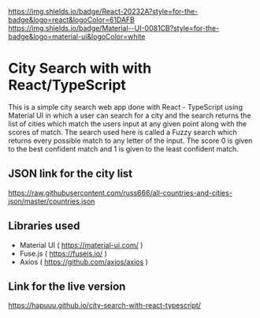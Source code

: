 https://img.shields.io/badge/React-20232A?style=for-the-badge&logo=react&logoColor=61DAFB https://img.shields.io/badge/Material--UI-0081CB?style=for-the-badge&logo=material-ui&logoColor=white
# City Search with with React/TypeScript
This is a simple city search web app done with React - TypeScript using Material UI in which a user can search for a city and the search returns the list of cities which match the users input at any given point along with the scores of match. The search used here is called a Fuzzy search which returns every possible match to any letter of the input. The score 0 is given to the best confident match and 1 is given to the least confident match.

## JSON link for the city list
https://raw.githubusercontent.com/russ666/all-countries-and-cities-json/master/countries.json

## Libraries used
- Material UI ( https://material-ui.com/ )
- Fuse.js ( https://fusejs.io/ )
- Axios ( https://github.com/axios/axios )

## Link for the live version
https://hapuuu.github.io/city-search-with-react-typescript/
